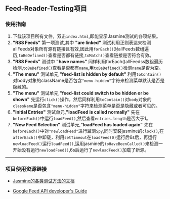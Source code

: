 
## Feed-Reader-Testing项目

### 使用指南
1. 下载该项目所有文件，双击`index.html`,即能显示Jasmine测试的各项结果。
2. **"RSS Feeds"** 第一项测试,其中 **"are linked"** 测试利用正则表达来检测allFeeds对象所有源有链接且有效,因此用`forEach()`对allFeeds数组遍历,`toBeDefined()`查看是否都有链接,`toMatch()`查看链接是否符合有效。
3. **"RSS Feeds"** 测试中 **"have names"** 同样利用forEach()allFeedss数组遍历检测,`toBeDefined()`查看是否都有`name`,用`toBeDefined()`检测`name`是否为空。
4. **"The menu"** 测试单元,**"feed-list is hidden by default"** 利用`toContain()`对body对象的className是否包含`"menu-hidden"`字符来检测菜单默认是否是隐藏的。
5. **"The menu"** 测试单元,**"feed-list could switch to be hidden or be shown"** 先运行`click()`操作，然后同样利用`toContain()`对`body`对象的`className`是否包含`"menu-hidden"`字符来检测菜单是否是隐藏或者可见的。
6. **"Initial Entries"** 测试单元,**"loadFeed is called normally"** 先在`beforeEach()`中运行`loadFeed()`,然后查看`entries.length`是否大于1。
6. **"New Feed Selection"** 测试单元,**"loadFeed has loaded again"** 先在`beforeEach()`中对`"newloadFeed"`进行监测`Spy`,同时安装jasmine的`clock()`,在`afterEach()`中卸载，利用`setTimeout`在`loadFeed(0)`运行后6s后，再运行`newloadFeed()`运行`loadFeed()`,运用jasmine的`toHaveBeenCalled()`来检测一开始没有运行`newloadFeed()`,6s后运行了`newloadFeed()`加载了新源。
----

### 项目使用资源链接
* [Jasmine的各类测试方法的文档](https://jasmine.github.io/2.3/introduction.html)

* [Google Feed API developer's Guide](http://developer.google.com/feed/v1/devguide)

